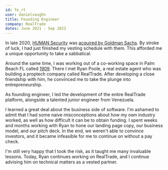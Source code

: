 ```yaml
---
id: fe_rt
user: danielvaughn
title: Founding Engineer
company: RealTrade
dates: June 2021 - Sep 2022
---
```


In late 2020, [HUMAN Security](/u/danielvaughn/j/sfe_hsi) was [acquired by Goldman Sachs](https://www.humansecurity.com/newsroom/white-ops-announces-acquisition-by-goldman-sachs-merchant-banking-clearsky-security-and-nightdragon).
By stroke of luck, I had just finished my vesting schedule with them.
This afforded me a unique opportunity to take a sabbatical.

Around the same time, I was working out of a co-working space in Palm Beach FL called [1909](https://www.weare1909.org).
There I met Ryan Poole, a real estate agent who was building a proptech company called RealTrade.
After developing a close friendship with him, he convinced me to take the plunge into entrepreneurship.

As founding engineer,
I led the development of the entire RealTrade platform,
alongside a talented junior engineer from Venezuela.

I learned a great deal about the business side of software.
I'm ashamed to admit that I had some naive misconceptions about how my own industry worked,
as well as how difficult it can be to obtain funding.
I spent weeks and months working with Ryan to hone our landing page copy, our business model, and our pitch deck.
In the end, we weren't able to convince investors, and it became infeasible for me to continue on without a pay check.

I'm still very happy that I took the risk, as it taught me many invaluable lessons.
Today, Ryan continues working on RealTrade, and I continue advising him on technical matters as a vested partner.

